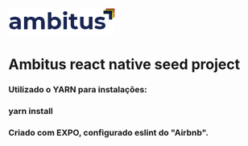 ![Ambitus](https://raw.githubusercontent.com/ambitus-it/seed-react-native/master/logo_Home.png)

# Ambitus react native seed project

### Utilizado o YARN para instalações:
### yarn install

### Criado com EXPO, configurado eslint do "Airbnb".
